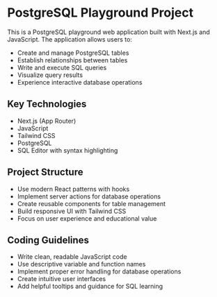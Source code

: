 <!-- Use this file to provide workspace-specific custom instructions to Copilot. For more details, visit https://code.visualstudio.com/docs/copilot/copilot-customization#_use-a-githubcopilotinstructionsmd-file -->

# PostgreSQL Playground Project

This is a PostgreSQL playground web application built with Next.js and JavaScript. The application allows users to:

- Create and manage PostgreSQL tables
- Establish relationships between tables
- Write and execute SQL queries
- Visualize query results
- Experience interactive database operations

## Key Technologies

- Next.js (App Router)
- JavaScript
- Tailwind CSS
- PostgreSQL
- SQL Editor with syntax highlighting

## Project Structure

- Use modern React patterns with hooks
- Implement server actions for database operations
- Create reusable components for table management
- Build responsive UI with Tailwind CSS
- Focus on user experience and educational value

## Coding Guidelines

- Write clean, readable JavaScript code
- Use descriptive variable and function names
- Implement proper error handling for database operations
- Create intuitive user interfaces
- Add helpful tooltips and guidance for SQL learning
